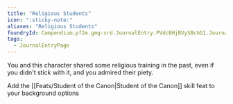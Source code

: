 ```yaml
---
title: "Religious Students"
icon: ":sticky-note:"
aliases: "Religious Students"
foundryId: Compendium.pf2e.gmg-srd.JournalEntry.PVdcBHjBVySBchG1.JournalEntryPage.esWFhWugoJJ66Aae
tags:
  - JournalEntryPage
---
```

You and this character shared some religious training in the past, even if you didn't stick with it, and you admired their piety.

Add the [[Feats/Student of the Canon|Student of the Canon]] skill feat to your background options